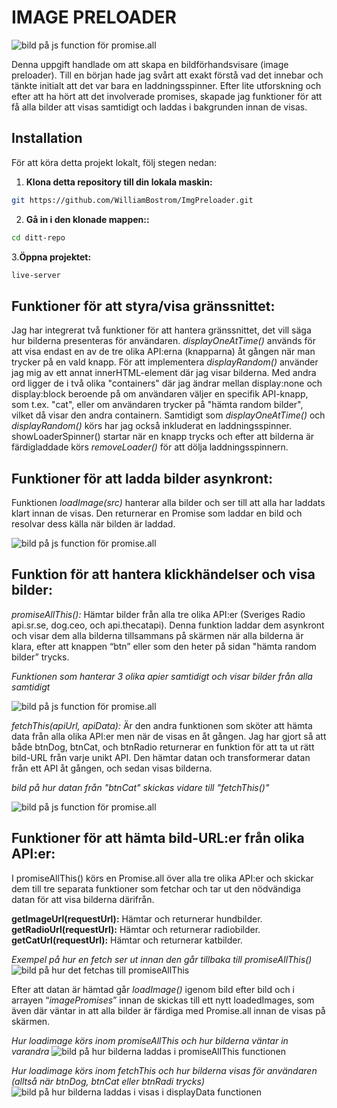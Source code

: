 # IMAGE PRELOADER

![bild på js function för promise.all](/src/img/imagepre.png)

Denna uppgift handlade om att skapa en bildförhandsvisare (image preloader). Till en början hade jag svårt att exakt förstå vad det innebar och tänkte initialt att det var bara en laddningsspinner. Efter lite utforskning och efter att ha hört att det involverade promises, skapade jag funktioner för att få alla bilder att visas samtidigt och laddas i bakgrunden innan de visas.

## Installation

För att köra detta projekt lokalt, följ stegen nedan:

1.  **Klona detta repository till din lokala maskin:**

```bash
git https://github.com/WilliamBostrom/ImgPreloader.git
```

2.  **Gå in i den klonade mappen::**

```bash
cd ditt-repo

```

3.**Öppna projektet:**

```bash
live-server

```

## Funktioner för att styra/visa gränssnittet:

Jag har integrerat två funktioner för att hantera gränssnittet, det vill säga hur bilderna presenteras för användaren. _displayOneAtTime()_ används för att visa endast en av de tre olika API:erna (knapparna) åt gången när man trycker på en vald knapp. För att implementera _displayRandom()_ använder jag mig av ett annat innerHTML-element där jag visar bilderna. Med andra ord ligger de i två olika "containers" där jag ändrar mellan display:none och display:block beroende på om användaren väljer en specifik API-knapp, som t.ex. "cat", eller om användaren trycker på "hämta random bilder", vilket då visar den andra containern. Samtidigt som _displayOneAtTime()_ och _displayRandom()_ körs har jag också inkluderat en laddningsspinner. showLoaderSpinner() startar när en knapp trycks och efter att bilderna är färdigladdade körs _removeLoader()_ för att dölja laddningsspinnern.

## Funktioner för att ladda bilder asynkront:

Funktionen _loadImage(src)_ hanterar alla bilder och ser till att alla har laddats klart innan de visas. Den returnerar en Promise som laddar en bild och resolvar dess källa när bilden är laddad.

![bild på js function för promise.all](/src/img/loadImg.png)

## Funktion för att hantera klickhändelser och visa bilder:

_promiseAllThis():_ Hämtar bilder från alla tre olika API:er (Sveriges Radio api.sr.se, dog.ceo, och api.thecatapi). Denna funktion laddar dem asynkront och visar dem alla bilderna tillsammans på skärmen när alla bilderna är klara, efter att knappen “btn” eller som den heter på sidan "hämta random bilder” trycks.

_Funktionen som hanterar 3 olika apier samtidigt och visar bilder från alla samtidigt_

![bild på js function för promise.all](/src/img/promiseAllThis.png)

_fetchThis(apiUrl, apiData):_ Är den andra funktionen som sköter att hämta data från alla olika API:er men när de visas en åt gången. Jag har gjort så att både btnDog, btnCat, och btnRadio returnerar en funktion för att ta ut rätt bild-URL från varje unikt API. Den hämtar datan och transformerar datan från ett API åt gången, och sedan visas bilderna.

_bild på hur datan från "btnCat" skickas vidare till "fetchThis()"_

![bild på js function för promise.all](/src/img/fetchThisbtnCat.png)

## Funktioner för att hämta bild-URL:er från olika API:er:

I promiseAllThis() körs en Promise.all över alla tre olika API:er och skickar dem till tre separata funktioner som fetchar och tar ut den nödvändiga datan för att visa bilderna därifrån.

**getImageUrl(requestUrl):** Hämtar och returnerar hundbilder.
**getRadioUrl(requestUrl):** Hämtar och returnerar radiobilder.
**getCatUrl(requestUrl):** Hämtar och returnerar katbilder.

_Exempel på hur en fetch ser ut innan den går tillbaka till promiseAllThis()_
![bild på hur det fetchas till promiseAllThis](/src/img/getCatUrl.png)

Efter att datan är hämtad går _loadImage()_ igenom bild efter bild och i arrayen “_imagePromises_” innan de skickas till ett nytt loadedImages, som även där väntar in att alla bilder är färdiga med Promise.all innan de visas på skärmen.

_Hur loadimage körs inom promiseAllThis och hur bilderna väntar in varandra_
![bild på hur bilderna laddas i promiseAllThis functionen](/src/img/loadImgExempel.png)

_Hur loadimage körs inom fetchThis och hur bilderna visas för användaren (alltså när btnDog, btnCat eller btnRadi trycks)_
![bild på hur bilderna laddas i visas i displayData functionen](/src/img/displayData.png)
